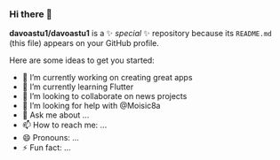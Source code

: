 ### Hi there 👋


**davoastu1/davoastu1** is a ✨ _special_ ✨ repository because its `README.md` (this file) appears on your GitHub profile.

Here are some ideas to get you started:

- 🔭 I’m currently working on creating great apps
- 🌱 I’m currently learning Flutter
- 👯 I’m looking to collaborate on news projects
- 🤔 I’m looking for help with @Moisic8a
- 💬 Ask me about ...
- 📫 How to reach me: ...
- 😄 Pronouns: ...
- ⚡ Fun fact: ...

